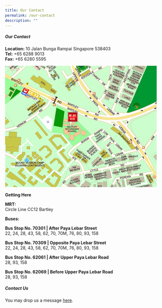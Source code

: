 ```yaml
---
title: Our Contact
permalink: /our-contact
description: ""
---
```

##### Our Contact

**Location:** 10 Jalan Bunga Rampai Singapore 538403  
**Tel:** +65 6288 9013  
**Fax:** +65 6280 5595

![](/images/BartleyMap.jpg)

**Getting Here**  
  
**MRT:**  
Circle Line CC12 Bartley  
  
**Buses:**  
  
**Bus Stop No. 70301 | After Paya Lebar Street**  
22, 24, 28, 43, 58, 62, 70, 70M, 76, 80, 93, 158

**Bus Stop No. 70309 | Opposite Paya Lebar Street**  
22, 24, 28, 43, 58, 62, 70, 70M, 76, 80, 93, 158  
  
**Bus Stop No. 62061 | After Upper Paya Lebar Road**  
28, 93, 158  
  
**Bus Stop No. 62069 | Before Upper Paya Lebar Road**  
28, 93, 158

##### Contact Us

You may drop us a message [here](https://goo.gl/forms/h0Bm3Dd3HlE03BX12).